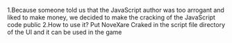 1.Because someone told us that the JavaScript author was too arrogant and liked to make money, we decided to make the cracking of the JavaScript code public
2.How to use it?
Put NoveXare Craked in the script file directory of the UI and it can be used in the game
